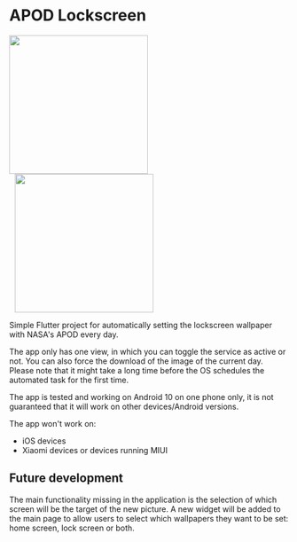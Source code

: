 # APOD Lockscreen



<img src="https://user-images.githubusercontent.com/67294212/201315937-96593dc3-abb0-484a-8ab2-f9fd89fa789a.jpg" width="250"> <img src="https://user-images.githubusercontent.com/67294212/201316622-7bd476f0-2102-45f4-98a0-ad5544b57939.jpg" width="250" hspace="10">



Simple Flutter project for automatically setting the lockscreen wallpaper with NASA's APOD every day.

The app only has one view, in which you can toggle the service as active or not. You can also force the download of the image of the current day.
Please note that it might take a long time before the OS schedules the automated task for the first time.

The app is tested and working on Android 10 on one phone only, it is not guaranteed that it will work on other devices/Android versions.

The app won't work on:
- iOS devices
- Xiaomi devices or devices running MIUI

## Future development
The main functionality missing in the application is the selection of which screen will be the target of the new picture.
A new widget will be added to the main page to allow users to select which wallpapers they want to be set: home screen, lock screen or both.
